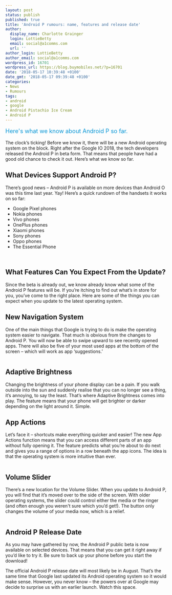```yaml
---
layout: post
status: publish
published: true
title: 'Android P rumours: name, features and release date'
author:
  display_name: Charlotte Grainger
  login: LottieBetty
  email: social@a1comms.com
  url: ''
author_login: LottieBetty
author_email: social@a1comms.com
wordpress_id: 16701
wordpress_url: https://blog.buymobiles.net/?p=16701
date: '2018-05-17 10:39:48 +0100'
date_gmt: '2018-05-17 09:39:48 +0100'
categories:
- News
- Rumours
tags:
- android
- google
- Android Pistachio Ice Cream
- Android P
---
```

<p><span class="postStandFirst" style="color: #0896d5; line-height: 26px; font-size: 18px;">Here's what we know about Android P so far.</span></p>
<p>The clock&rsquo;s ticking! Before we know it, there will be a new Android operating system on the block. Right after the Google IO 2018, the tech developers released the Android P in beta form. That means that people have had a good old chance to check it out. Here&rsquo;s what we know so far.</p>
<h2>What Devices Support Android P?</h2>
<p>There&rsquo;s good news &ndash;&nbsp;Android P is available on more devices than Android O was this time last year. Yay! Here&rsquo;s a quick rundown of the handsets it works on so far:</p>
<ul>
<li>Google Pixel phones</li>
<li>Nokia phones</li>
<li>Vivo phones</li>
<li>OnePlus phones</li>
<li>Xiaomi phones</li>
<li>Sony phones</li>
<li>Oppo phones</li>
<li>The Essential Phone</li>
</ul>
<h2><img class="aligncenter size-full wp-image-17473" src="https://lh3.googleusercontent.com/29kD3Hnadl1yC-kfKEnNu8dx0ZhrPLlingrz8uB1Szm2grG2Pphq_aqOfmkz_8z_bqqHWMKuCnwepYikZ96YKrQ=s0" alt="" /></h2>
<h2>What Features Can You Expect From the Update?</h2>
<p>Since the beta is already out, we know already know what some of the Android P features will be. If you&rsquo;re itching to find out what&rsquo;s in store for you, you&rsquo;ve come to the right place. Here are some of the things you can expect when you update to the latest operating system.</p>
<h2>New Navigation System</h2>
<p>One of the main things that Google is trying to do is make the operating system easier to navigate. That much is obvious from the changes to Android P. You will now be able to swipe upward to see recently opened apps. There will also be five of your most used apps at the bottom of the screen &ndash;&nbsp;which will work as app &lsquo;suggestions.&rsquo;</p>
<p><img class="aligncenter size-full wp-image-17470" src="https://lh3.googleusercontent.com/8xGXANRtW-h3GhhrfO7x3KePipoZSkqWTTd1piHWkvOKI6la8ObB28wc9mpKGnBVHWZKH8b7vWi7PqMpByJxl_C6=s0" alt="" /></p>
<h2>Adaptive Brightness</h2>
<p>Changing the brightness of your phone display can be a pain. If you walk outside into the sun and suddenly realise that you can no longer see a thing, it&rsquo;s annoying, to say the least. That&rsquo;s where Adaptive Brightness comes into play. The feature means that your phone will get brighter or darker depending on the light around it. Simple.</p>
<h2>App Actions</h2>
<p>Let&rsquo;s face it &ndash;&nbsp;shortcuts make everything quicker and easier! The new App Actions function means that you can access different parts of an app without fully opening it. The feature predicts what you&rsquo;re about to do next and gives you a range of options in a row beneath the app icons. The idea is that the operating system is more intuitive than ever.</p>
<p><img class="aligncenter size-full wp-image-17469" src="https://lh3.googleusercontent.com/4_pU3cM_j8lu4Oqs2D3WUkDvW53lWC0CxqTunAH4A0VHiVNILHLj-ZQBdidisMad3Lb2QUSTPkJo1phkaUmGF4xB=s0" alt="" /></p>
<h2>Volume Slider</h2>
<p>There&rsquo;s a new location for the Volume Slider. When you update to Android P, you will find that it&rsquo;s moved over to the side of the screen. With older operating systems, the slider could control either the media or the ringer (and often enough you weren't sure which you&rsquo;d get!). The button only changes the volume of your media now, which is a relief.</p>
<p><img class="aligncenter size-full wp-image-17471" src="https://lh3.googleusercontent.com/TPmpkRZfxfrI97UTRTTe3tozALjcmep-GxYJ2fVVrZ_u9kJ6ePduo0DjG-jUdTk02tWc9cA6VFtce7ckWmUe6xjM=s0" alt="" /></p>
<h2>Android P Release Date</h2>
<p>As you may have gathered by now, the Android P public beta is now available on selected devices. That means that you can get it right away if you&rsquo;d like to try it. Be sure to back up your phone before you start the download!</p>
<p>The official Android P release date will most likely be in August. That&rsquo;s the same time that Google last updated its Android operating system so it would make sense. However, you never know &ndash;&nbsp;the powers over at Google may decide to surprise us with an earlier launch. Watch this space.</p>

